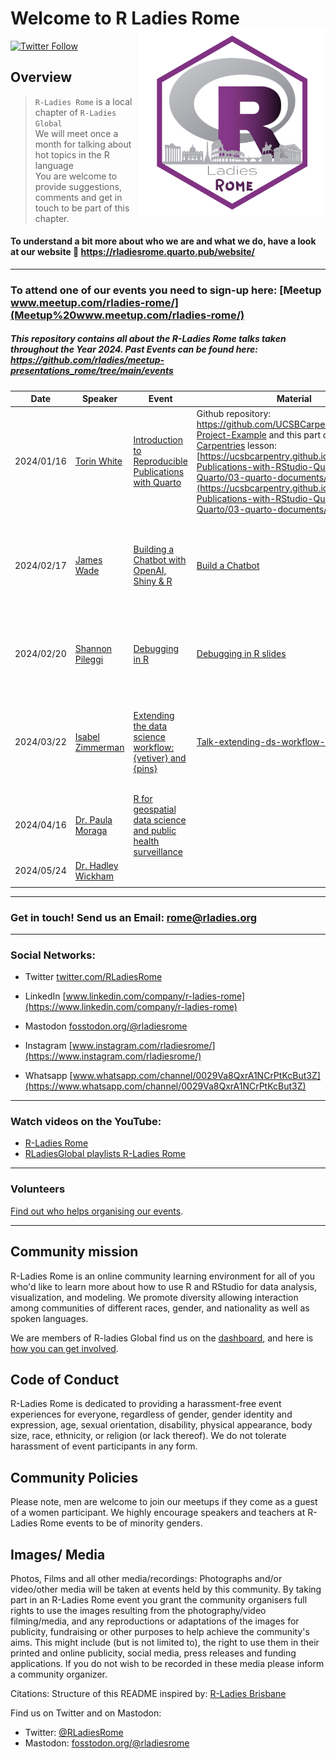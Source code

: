 # Welcome to R Ladies Rome<img src="organisersKit/logo/logo.png" alt="R Ladies Rome" align="right" width="300" height="300"/>

[![Twitter Follow](https://img.shields.io/twitter/follow/RLadiesRome.svg?style=social)](https://twitter.com/RLadiesRome)

## Overview

> `R-Ladies Rome` is a local chapter of `R-Ladies Global`<br>We will meet once a month for talking about hot topics in the R language<br>You are welcome to provide suggestions, comments and get in touch to be part of this chapter.

#### To understand a bit more about who we are and what we do, have a look at our website 🔗 <https://rladiesrome.quarto.pub/website/>

------------------------------------------------------------------------

### To attend one of our events you need to sign-up here: [Meetup www.meetup.com/rladies-rome/](Meetup%20www.meetup.com/rladies-rome/)

##### This repository contains all about the R-Ladies Rome talks taken throughout the Year 2024. Past Events can be found here: <https://github.com/rladies/meetup-presentations_rome/tree/main/events>

| Date       | Speaker                                                           | Event                                                                                                                 | Material                                                                                                                                                                                                                                                                                                                                                                                 | Recording                                                                                                                                      | Intro                                                                      |
|------------|------------|------------|------------|------------|------------|
| 2024/01/16 | [Torin White](https://www.linkedin.com/in/torinwhite/)            | [Introduction to Reproducible Publications with Quarto](https://www.meetup.com/rladies-rome/events/298379981/)        | Github repository: <https://github.com/UCSBCarpentry/Quarto-Project-Example> and this part of [The Carpentries](https://carpentries.org/) lesson: [https://ucsbcarpentry.github.io/Reproducible-Publications-with-RStudio-Quarto/02-Quarto/03-quarto-documents/index.html](https://ucsbcarpentry.github.io/Reproducible-Publications-with-RStudio-Quarto/02-Quarto/03-quarto-documents/) | [R-Ladies Rome (English) - Introduction to Reproducible Publications with Quarto](https://www.youtube.com/watch?v=hgpL-sppw7E&t=2078s){.uri}   | R-Ladies Rome and R-Ladies Paris                                           |
| 2024/02/17 | [James Wade](https://www.linkedin.com/in/james-h-wade/)           | [Building a Chatbot with OpenAI, Shiny & R](https://www.meetup.com/rladies-rome/events/298860669/)                    | [Build a Chatbot](https://jameshwade.github.io/build-a-chatbot/)                                                                                                                                                                                                                                                                                                                         | [Building a Chatbot with OpenAI, Shiny & R with James Wade \| Tunis R User Group & R Ladies Rome](https://www.youtube.com/watch?v=-surae1djIU) | R-Ladies Rome and TunisR User Group                                        |
| 2024/02/20 | [Shannon Pileggi](https://www.linkedin.com/in/shannon-m-pileggi/) | [Debugging in R](https://www.meetup.com/rladies-rome/events/298710129/)                                               | [Debugging in R slides](https://shannonpileggi.github.io/debugging-2hr/#/title-slide)                                                                                                                                                                                                                                                                                                    | [R-Ladies Rome (English) - Debugging in R - Shannon Pileggi](https://www.youtube.com/watch?v=BkEWV4gjZjI&t=1556s)                              | [Intro presentation 02202024](https://rladiesrome.quarto.pub/02202024/)    |
| 2024/03/22 | [Isabel Zimmerman](https://www.isabelizimm.me/)                   | [Extending the data science workflow: {vetiver} and {pins}](https://www.meetup.com/rladies-rome/)                     | [Talk-extending-ds-workflow-rladies](https://www.isabelizimm.me/talk-extending-ds-workflow-rladies/)                                                                                                                                                                                                                                                                                     | [R-Ladies Rome (English) - Extending the data science workflow: {vetiver} and {pins}](https://www.youtube.com/watch?v=i7sjeafdFqI)             | [Intro presentation 03222024](https://rladiesrome.quarto.pub/03222024/)    |
| 2024/04/16 | [Dr. Paula Moraga](https://www.paulamoraga.com)                   | [R for geospatial data science and public health surveillance](https://www.meetup.com/rladies-rome/events/299977481/) |                                                                                                                                                                                                                                                                                                                                                                                          |                                                                                                                                                | [Intro presentation 04162024](https://rladiesrome.quarto.pub/april162024/) |
| 2024/05/24 | [Dr. Hadley Wickham](https://www.linkedin.com/in/hadleywickham/)  |                                                                                                                       |                                                                                                                                                                                                                                                                                                                                                                                          |                                                                                                                                                |                                                                            |
|            |                                                                   |                                                                                                                       |                                                                                                                                                                                                                                                                                                                                                                                          |                                                                                                                                                |                                                                            |

------------------------------------------------------------------------

<!-- TABLE END -->

### Get in touch! Send us an Email: [rome\@rladies.org](mailto:rome@rladies.org)

------------------------------------------------------------------------

### Social Networks:

-   Twitter [twitter.com/RLadiesRome](https://twitter.com/RLadiesRome)

-   LinkedIn [www.linkedin.com/company/r-ladies-rome](https://www.linkedin.com/company/r-ladies-rome)

-   Mastodon [fosstodon.org/\@rladiesrome](https://fosstodon.org/@rladiesrome)

-   Instagram [www.instagram.com/rladiesrome/](https://www.instagram.com/rladiesrome/)

-   Whatsapp [www.whatsapp.com/channel/0029Va8QxrA1NCrPtKcBut3Z](https://www.whatsapp.com/channel/0029Va8QxrA1NCrPtKcBut3Z)

------------------------------------------------------------------------

### Watch videos on the YouTube:

-   [R-Ladies Rome](https://www.youtube.com/@rladiesrome)
-   [RLadiesGlobal playlists R-Ladies Rome](https://www.youtube.com/c/RLadiesGlobal/playlists)

------------------------------------------------------------------------

### Volunteers

[Find out who helps organising our events](https://github.com/rladies/meetup-presentations_rome/blob/master/organisersKit/volunteers.md).

------------------------------------------------------------------------

## Community mission

R-Ladies Rome is an online community learning environment for all of you who'd like to learn more about how to use R and RStudio for data analysis, visualization, and modeling. We promote diversity allowing interaction among communities of different races, gender, and nationality as well as spoken languages.

We are members of R-ladies Global find us on the [dashboard](https://gqueiroz.shinyapps.io/rshinylady/), and here is [how you can get involved](https://rladies.org/about-us/).

## Code of Conduct

R-Ladies Rome is dedicated to providing a harassment-free event experiences for everyone, regardless of gender, gender identity and expression, age, sexual orientation, disability, physical appearance, body size, race, ethnicity, or religion (or lack thereof). We do not tolerate harassment of event participants in any form.

## Community Policies

Please note, men are welcome to join our meetups if they come as a guest of a women participant. We highly encourage speakers and teachers at R-Ladies Rome events to be of minority genders.

## Images/ Media

Photos, Films and all other media/recordings: Photographs and/or video/other media will be taken at events held by this community. By taking part in an R-Ladies Rome event you grant the community organisers full rights to use the images resulting from the photography/video filming/media, and any reproductions or adaptations of the images for publicity, fundraising or other purposes to help achieve the community's aims. This might include (but is not limited to), the right to use them in their printed and online publicity, social media, press releases and funding applications. If you do not wish to be recorded in these media please inform a community organizer.

Citations: Structure of this README inspired by: [R-Ladies Brisbane](https://github.com/rladies/meetup-presentations_brisbane)

<body>

Find us on Twitter and on Mastodon:

-   Twitter: [\@RLadiesRome](https://twitter.com/RLadiesRome)
-   Mastodon: <a rel="me" href="https://fosstodon.org/@rladiesrome">fosstodon.org/@rladiesrome</a>

</body>
